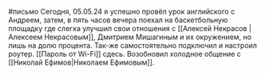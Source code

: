#письмо 
Сегодня, 05.05.24 я успешно провёл урок английского с Андреем, затем, в пять часов вечера поехал на баскетбольную площадку где слегка улучшил свои отношения с [[Алексей Некрасов |Алексеем Некрасовым]], Дмитрием Мишагиным и их окружением, но лишь на долю процента.
Так-же самостоятельно подключил и настроил роутер.
[[Пароль от Wi-Fi]] сдесь.
Возобновил холодное общение с [[Николай Ефимов|Николаем Ефимовым]].
